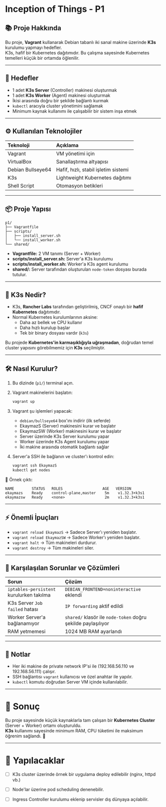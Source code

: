# Inception of Things - P1

## 📚 Proje Hakkında

Bu proje, **Vagrant** kullanarak Debian tabanlı iki sanal makine üzerinde **K3s** kurulumu yapmayı hedefler.  
K3s, hafif bir Kubernetes dağıtımıdır. Bu çalışma sayesinde Kubernetes temelleri küçük bir ortamda öğlenilir.

---

## 🌟 Hedefler

- 1 adet **K3s Server** (Controller) makinesi oluşturmak
- 1 adet **K3s Worker** (Agent) makinesi oluşturmak
- İkisi arasında doğru bir şekilde bağlantı kurmak
- `kubectl` aracıyla cluster yönetimini sağlamak
- Minimum kaynak kullanımı ile çalışabilir bir sistem inşa etmek

---

## ⚙️ Kullanılan Teknolojiler

| Teknoloji | Açıklama |
|:----------|:---------|
| Vagrant | VM yönetimi için |
| VirtualBox | Sanallaştırma altyapısı |
| Debian Bullseye64 | Hafif, hızlı, stabil işletim sistemi |
| K3s | Lightweight Kubernetes dağıtımı |
| Shell Script | Otomasyon betikleri |

---

## 📦 Proje Yapısı

```
p1/
├── Vagrantfile
├── scripts/
│   ├── install_server.sh
│   └── install_worker.sh
└── shared/
```

- **Vagrantfile:** 2 VM tanımı (Server + Worker)
- **scripts/install_server.sh:** Server'a K3s kurulumu
- **scripts/install_worker.sh:** Worker'a K3s agent kurulumu
- **shared/:** Server tarafından oluşturulan `node-token` dosyası burada tutulur.

---

## 🚀 K3s Nedir?

- K3s, **Rancher Labs** tarafından geliştirilmiş, CNCF onaylı bir **hafif Kubernetes** dağıtımıdır.
- Normal Kubernetes kurulumlarının aksine:
  - Daha az bellek ve CPU kullanır
  - Daha hızlı kurulup başlar
  - Tek bir binary dosyası vardır (`k3s`)

Bu projede **Kubernetes'in karmaşıklığıyla uğraşmadan**, doğrudan temel cluster yapısını görebilmemiz için **K3s** seçilmiştir.

---

## 🛠️ Nasıl Kurulur?

1. Bu dizinde (`p1/`) terminal açın.

2. Vagrant makinelerini başlatın:
   ```bash
   vagrant up
   ```

3. Vagrant şu işlemleri yapacak:
   - `debian/bullseye64` box'ını indirir (ilk seferde)
   - EkaymazS (Server) makinesini kurar ve başlatır
   - EkaymazSW (Worker) makinesini kurar ve başlatır
   - Server üzerinde K3s Server kurulumu yapar
   - Worker üzerinde K3s Agent kurulumu yapar
   - İki makine arasında otomatik bağlantı sağlar

4. Server'a SSH ile bağlanın ve cluster'ı kontrol edin:
   ```bash
   vagrant ssh EkaymazS
   kubectl get nodes
   ```

🔹 Örnek çıktı:
```
NAME        STATUS   ROLES                  AGE   VERSION
ekaymazs    Ready    control-plane,master    5m    v1.32.3+k3s1
ekaymazsw   Ready    <none>                  2m    v1.32.3+k3s1
```

---

## ⚡ Önemli İpuçları

- `vagrant reload EkaymazS` → Sadece Server'ı yeniden başlatır.
- `vagrant reload EkaymazSW` → Sadece Worker'ı yeniden başlatır.
- `vagrant halt` → Tüm makineleri durdurur.
- `vagrant destroy` → Tüm makineleri siler.

---

## 🐋 Karşılaşılan Sorunlar ve Çözümleri

| Sorun | Çözüm |
|:------|:------|
| `iptables-persistent` kurulurken takılma | `DEBIAN_FRONTEND=noninteractive` eklendi |
| K3s Server `Job failed` hatası | `IP forwarding` aktif edildi |
| Worker Server'a bağlanamıyor | `shared/` klasör ile `node-token` doğru şekilde paylaşılıyor |
| RAM yetmemesi | 1024 MB RAM ayarlandı |

---

## 📜 Notlar

- Her iki makine de private network IP'si ile (192.168.56.110 ve 192.168.56.111) çalışır.
- SSH bağlantısı `vagrant` kullanıcısı ve özel anahtar ile yapılır.
- `kubectl` komutu doğrudan Server VM içinde kullanılabilir.

---

# 🏁 Sonuç

Bu proje sayesinde küçük kaynaklarla tam çalışan bir **Kubernetes Cluster** (Server + Worker) ortamı oluşturuldu.  
**K3s** kullanımı sayesinde minimum RAM, CPU tüketimi ile maksimum öğrenim sağlandı. 🚀

---

# 🌟 Yapılacaklar

- [ ] K3s cluster üzerinde örnek bir uygulama deploy edilebilir (nginx, httpd vb.)
- [ ] Node'lar üzerine pod scheduling denenebilir.
- [ ] Ingress Controller kurulumu eklenip servisler dış dünyaya açılabilir.

